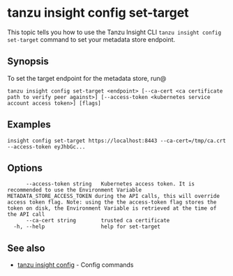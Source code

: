 # tanzu insight config set-target

This topic tells you how to use the Tanzu Insight CLI 
`tanzu insight config set-target` command to set your metadata store endpoint.

## <a id='synopsis'></a>Synopsis

To set the target endpoint for the metadata store, run@

```console
tanzu insight config set-target <endpoint> [--ca-cert <ca certificate path to verify peer against>] [--access-token <kubernetes service account access token>] [flags]
```

## <a id='examples'></a>Examples

```console
insight config set-target https://localhost:8443 --ca-cert=/tmp/ca.crt --access-token eyJhbGc...
```

## <a id='options'></a>Options

```console
      --access-token string   Kubernetes access token. It is recommended to use the Environment Variable METADATA_STORE_ACCESS_TOKEN during the API calls, this will override access token flag. Note: using the the access-token flag stores the token on disk, the Environment Variable is retrieved at the time of the API call
      --ca-cert string        trusted ca certificate
  -h, --help                  help for set-target
```

## <a id='see-also'></a>See also

* [tanzu insight config](tanzu_insight_config.hbs.md)	 - Config commands
